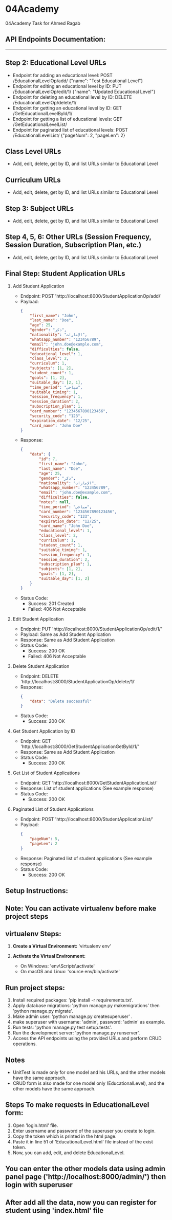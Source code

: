 # 04Academy
 04Academy Task for Ahmed Ragab

## API Endpoints Documentation:
---------------------------
## Step 2: Educational Level URLs
- Endpoint for adding an educational level: POST /EducationalLevelOp/add/ {"name": "Test Educational Level"}
- Endpoint for editing an educational level by ID: PUT /EducationalLevelOp/edit/1/ {"name": "Updated Educational Level"}
- Endpoint for deleting an educational level by ID: DELETE /EducationalLevelOp/delete/1/
- Endpoint for getting an educational level by ID: GET /GetEducationalLevelById/1/
- Endpoint for getting a list of educational levels: GET /GetEducationalLevelList/
- Endpoint for paginated list of educational levels: POST /EducationalLevelList/ {"pageNum": 2, "pageLen": 2}

## Class Level URLs
- Add, edit, delete, get by ID, and list URLs similar to Educational Level

## Curriculum URLs
- Add, edit, delete, get by ID, and list URLs similar to Educational Level

## Step 3: Subject URLs
- Add, edit, delete, get by ID, and list URLs similar to Educational Level

## Step 4, 5, 6: Other URLs (Session Frequency, Session Duration, Subscription Plan, etc.)
- Add, edit, delete, get by ID, and list URLs similar to Educational Level

## Final Step: Student Application URLs
1. Add Student Application
   - Endpoint: POST 'http://localhost:8000/StudentApplicationOp/add/'
   - Payload:
     ```json
     {
         "first_name": "John",
         "last_name": "Doe",
         "age": 25,
         "gender": "ذكر",
         "nationality": "الإمارات",
         "whatsapp_number": "123456789",
         "email": "john.doe@example.com",
         "difficulties": false,
         "educational_level": 1,
         "class_level": 2,
         "curriculum": 1,
         "subjects": [1, 2],
         "student_count": 1,
         "goals": [1, 2],
         "suitable_day": [2, 1],
         "time_period": "صباحي",
         "suitable_timing": 1,
         "session_frequency": 1,
         "session_duration": 2,
         "subscription_plan": 1,
         "card_number": "1234567890123456",
         "security_code": "123",
         "expiration_date": "12/25",
         "card_name": "John Doe"
     }
     ```
   - Response:
     ```json
     {
         "data": {
             "id": 7,
             "first_name": "John",
             "last_name": "Doe",
             "age": 25,
             "gender": "ذكر",
             "nationality": "الإمارات",
             "whatsapp_number": "123456789",
             "email": "john.doe@example.com",
             "difficulties": false,
             "notes": null,
             "time_period": "صباحي",
             "card_number": "1234567890123456",
             "security_code": "123",
             "expiration_date": "12/25",
             "card_name": "John Doe",
             "educational_level": 1,
             "class_level": 2,
             "curriculum": 1,
             "student_count": 1,
             "suitable_timing": 1,
             "session_frequency": 1,
             "session_duration": 2,
             "subscription_plan": 1,
             "subjects": [1, 2],
             "goals": [1, 2],
             "suitable_day": [1, 2]
         }
     }
   - Status Code:
     - Success: 201 Created
     - Failed: 406 Not Acceptable

2. Edit Student Application
   - Endpoint: PUT 'http://localhost:8000/StudentApplicationOp/edit/1/'
   - Payload: Same as Add Student Application
   - Response: Same as Add Student Application
   - Status Code:
     - Success: 200 OK
     - Failed: 406 Not Acceptable

3. Delete Student Application
   - Endpoint: DELETE 'http://localhost:8000/StudentApplicationOp/delete/1/'
   - Response:
     ```json
     {
         "data": "Delete successful"
     }
     ```
   - Status Code:
     - Success: 200 OK

4. Get Student Application by ID
   - Endpoint: GET 'http://localhost:8000/GetStudentApplicationGetById/1/'
   - Response: Same as Add Student Application
   - Status Code:
     - Success: 200 OK

5. Get List of Student Applications
   - Endpoint: GET 'http://localhost:8000/GetStudentApplicationList/'
   - Response: List of student applications (See example response)
   - Status Code:
     - Success: 200 OK

6. Paginated List of Student Applications
   - Endpoint: POST 'http://localhost:8000/StudentApplicationList/'
   - Payload:
     ```json
     {
         "pageNum": 5,
         "pageLen": 2
     }
     ```
   - Response: Paginated list of student applications (See example response)
   - Status Code:
     - Success: 200 OK

## Setup Instructions:
## Note: You can activate virtualenv before make project steps

## virtualenv Steps:
1. **Create a Virtual Environment:** 
     'virtualenv env'

2. **Activate the Virtual Environment:** 
     - On Windows: 'env\Scripts\activate'
     - On macOS and Linux: 'source env/bin/activate'

## Run project steps:
1. Install required packages: 'pip install -r requirements.txt'.
2. Apply database migrations: 'python manage.py makemigrations' then 'python manage.py migrate'.
3. Make admin user: 'python manage.py createsuperuser' .
4. make superuser with username: 'admin', password: 'admin' as example.
5. Run tests: 'python manage.py test setup.tests'.
6. Run the development server: 'python manage.py runserver'.
7. Access the API endpoints using the provided URLs and perform CRUD operations.

## Notes ##
- UnitTest is made only for one model and his URLs, and the other models have the same approach.
- CRUD form is also made for one model only (EducationalLevel), and the other models have the same approach.

## Steps To make requests in EducationalLevel form:
1. Open 'login.html' file.
2. Enter username and password of the superuser you create to login.
3. Copy the token which is printed in the html page.
4. Paste it in line 51 of 'EducationalLevel.html' file instead of the exist token.
5. Now, you can add, edit, and delete EducationalLevel.

## You can enter the other models data using admin panel page ('http://localhost:8000/admin/') then login with superuser

## After add all the data, now you can register for student using 'index.html' file
